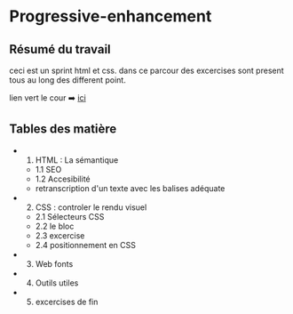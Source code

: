 # Progressive-enhancement

## Résumé du travail
ceci est un sprint html et css. dans ce parcour des excercises sont present tous au long des different point.

lien vert le cour :arrow_right: [ici](https://github.com/becodeorg/CRL-Woods-3.21/blob/master/LearningPath/01-Prairie/05.HTML-CSS/progressive-enhancement/readme.md)

## Tables des matière
* 1. HTML : La sémantique 
    * 1.1 SEO
    * 1.2 Accesibilité
    * retranscription d'un texte avec les balises adéquate
* 2. CSS : controler le rendu visuel
    * 2.1 Sélecteurs CSS
    * 2.2 le bloc 
    * 2.3 excercise
    * 2.4 positionnement en CSS
* 3. Web fonts 
* 4. Outils utiles 
* 5. excercises de fin